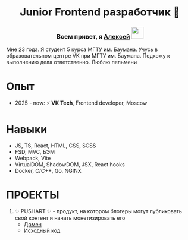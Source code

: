 
<h1 align="center">Junior Frontend разработчик 🔭</h1> 
<h3 align="center">Всем привет, я <a href="https://vk.com/leshka_055" target="_blank">Алексей</a> 
<img src="https://github.com/blackcater/blackcater/raw/main/images/Hi.gif" height="32"/></h3>
Мне 23 года. Я студент 5 курса МГТУ им. Баумана. Учусь в образовательном центре VK при МГТУ им. Баумана. Подхожу к выполнению дела ответственно. Люблю пельмени

# **Опыт**
- 2025 - now: ⚡ **VK Tech**, Frontend developer, Moscow

# **Навыки** 
- JS, TS, React, HTML, CSS, SCSS
- FSD, MVC, БЭМ
- Webpack, Vite
- VirtualDOM, ShadowDOM, JSX, React hooks
- Docker, C/C++, Go, NGINX

# **ПРОЕКТЫ**
1. ✨ PUSHART ✨ - продукт, на котором блогеры могут публиковать свой контент и начать монетизировать его
	- <a href="https://pushart.online" target="_blank">Домен</a>
	- <a href="https://github.com/frontend-park-mail-ru/2024_2_TeamOn" target="_blank">Исходный код</a> 

<!--
**AlexeyBMSTU/AlexeyBMSTU** is a ✨ _special_ ✨ repository because its `README.md` (this file) appears on your GitHub profile.

Here are some ideas to get you started:

- 🔭 I’m currently working on ...
- 🌱 I’m currently learning ...
- 👯 I’m looking to collaborate on ...
- 🤔 I’m looking for help with ...
- 💬 Ask me about ...
- 📫 How to reach me: ...
- 😄 Pronouns: ...
- ⚡ Fun fact: ...
-->
